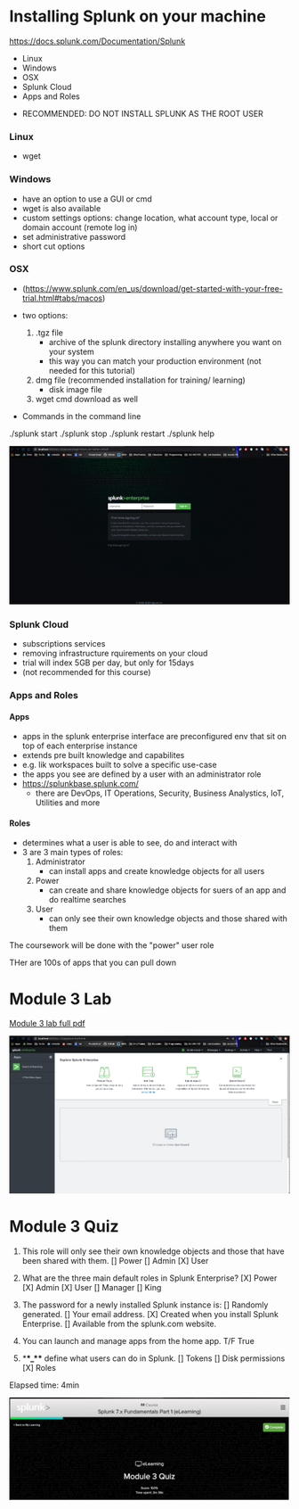 # Installing Splunk on your machine

https://docs.splunk.com/Documentation/Splunk

- Linux
- Windows
- OSX
- Splunk Cloud
- Apps and Roles

* RECOMMENDED: DO NOT INSTALL SPLUNK AS THE ROOT USER

### Linux

- wget

### Windows

- have an option to use a GUI or cmd
- wget is also available
- custom settings options: change location, what account type, local or domain account (remote log in)
- set administrative password
- short cut options

### OSX

- (https://www.splunk.com/en_us/download/get-started-with-your-free-trial.html#tabs/macos)

* two options:

  1. .tgz file
     - archive of the splunk directory installing anywhere you want on your system
     - this way you can match your production environment (not needed for this tutorial)
  2. dmg file (recommended installation for training/ learning)
     - disk image file
  3. wget cmd download as well

* Commands in the command line

./splunk start
./splunk stop
./splunk restart
./splunk help

![splunk enterpise local host interface](https://raw.githubusercontent.com/stroupjason/splunk-user-certification-7.x-notes/master/img/splunk-installed-local-host-login-Screen%20Shot.png)

### Splunk Cloud

- subscriptions services
- removing infrastructure rquirements on your cloud
- trial will index 5GB per day, but only for 15days
- (not recommended for this course)

### Apps and Roles

#### Apps

- apps in the splunk enterprise interface are preconfigured env that sit on top of each enterprise instance
- extends pre built knowledge and capabilites
- e.g. lik workspaces built to solve a specific use-case
- the apps you see are defined by a user with an administrator role
- https://splunkbase.splunk.com/
  - there are DevOps, IT Operations, Security, Business Analystics, IoT, Utilities and more

#### Roles

- determines what a user is able to see, do and interact with
- 3 are 3 main types of roles:
  1. Administrator
     - can install apps and create knowledge objects for all users
  2. Power
     - can create and share knowledge objects for suers of an app and do realtime searches
  3. User
     - can only see their own knowledge objects and those shared with them

The coursework will be done with the "power" user role

THer are 100s of apps that you can pull down

# Module 3 Lab

[Module 3 lab full pdf](https://github.com/stroupjason/splunk-user-certification-7.x-notes/blob/master/Module%203/SplunkFundamentals1_module3.pdf)

![explore splunk enterprise app interface](https://raw.githubusercontent.com/stroupjason/splunk-user-certification-7.x-notes/master/img/splunk-enterprise-app-dashboard-Screen%20Shot.png)

# Module 3 Quiz

1. This role will only see their own knowledge objects and those that have been shared with them. [] Power [] Admin [X] User

2. What are the three main default roles in Splunk Enterprise?
   [X] Power [X] Admin [X] User [] Manager [] King

3. The password for a newly installed Splunk instance is:
   [] Randomly generated.
   [] Your email address.
   [X] Created when you install Splunk Enterprise.
   [] Available from the splunk.com website.

4. You can launch and manage apps from the home app. T/F
   True

5. \***\*\_\*\*** define what users can do in Splunk.
   [] Tokens
   [] Disk permissions
   [X] Roles

Elapsed time: 4min

![Quiz result](https://raw.githubusercontent.com/stroupjason/splunk-user-certification-7.x-notes/master/img/module-3-quiz-result-screen-shot.png)
